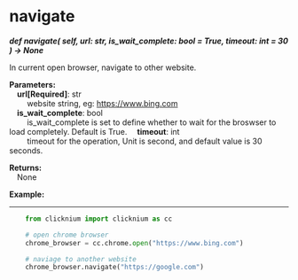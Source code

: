 # navigate

***def navigate(
        self,
        url: str,
        is_wait_complete: bool = True,
        timeout: int = 30
    ) -> None***  

In current open browser, navigate to other website.

**Parameters:**  
    &emsp;**url[Required]**: str   
        &emsp;&emsp; website string, eg: <https://www.bing.com>  
    &emsp;**is_wait_complete**: bool  
        &emsp;&emsp; is_wait_complete is set to define whether to wait for the broswser to load completely. Default is True. 
    &emsp;**timeout**: int  
        &emsp;&emsp; timeout for the operation, Unit is second, and default value is 30 seconds. 

**Returns:**  
    &emsp;None

**Example:**
***
```python
    from clicknium import clicknium as cc

    # open chrome browser
    chrome_browser = cc.chrome.open("https://www.bing.com")

    # naviage to another website
    chrome_browser.navigate("https://google.com")

```